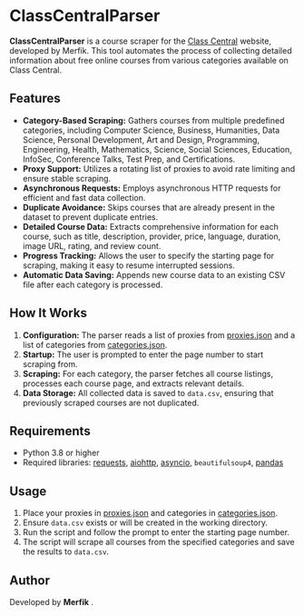 # ClassCentralParser

**ClassCentralParser** is a course scraper for the [Class Central](vscode-file://vscode-app/d:/Programs/VS%20Code/resources/app/out/vs/code/electron-sandbox/workbench/workbench.html) website, developed by Merfik. This tool automates the process of collecting detailed information about free online courses from various categories available on Class Central.

## Features

* **Category-Based Scraping:** Gathers courses from multiple predefined categories, including Computer Science, Business, Humanities, Data Science, Personal Development, Art and Design, Programming, Engineering, Health, Mathematics, Science, Social Sciences, Education, InfoSec, Conference Talks, Test Prep, and Certifications.
* **Proxy Support:** Utilizes a rotating list of proxies to avoid rate limiting and ensure stable scraping.
* **Asynchronous Requests:** Employs asynchronous HTTP requests for efficient and fast data collection.
* **Duplicate Avoidance:** Skips courses that are already present in the dataset to prevent duplicate entries.
* **Detailed Course Data:** Extracts comprehensive information for each course, such as title, description, provider, price, language, duration, image URL, rating, and review count.
* **Progress Tracking:** Allows the user to specify the starting page for scraping, making it easy to resume interrupted sessions.
* **Automatic Data Saving:** Appends new course data to an existing CSV file after each category is processed.

## How It Works

1. **Configuration:** The parser reads a list of proxies from [proxies.json](vscode-file://vscode-app/d:/Programs/VS%20Code/resources/app/out/vs/code/electron-sandbox/workbench/workbench.html) and a list of categories from [categories.json](vscode-file://vscode-app/d:/Programs/VS%20Code/resources/app/out/vs/code/electron-sandbox/workbench/workbench.html).
2. **Startup:** The user is prompted to enter the page number to start scraping from.
3. **Scraping:** For each category, the parser fetches all course listings, processes each course page, and extracts relevant details.
4. **Data Storage:** All collected data is saved to `data.csv`, ensuring that previously scraped courses are not duplicated.

## Requirements

* Python 3.8 or higher
* Required libraries: [requests](vscode-file://vscode-app/d:/Programs/VS%20Code/resources/app/out/vs/code/electron-sandbox/workbench/workbench.html), [aiohttp](vscode-file://vscode-app/d:/Programs/VS%20Code/resources/app/out/vs/code/electron-sandbox/workbench/workbench.html), [asyncio](vscode-file://vscode-app/d:/Programs/VS%20Code/resources/app/out/vs/code/electron-sandbox/workbench/workbench.html), `beautifulsoup4`, [pandas](vscode-file://vscode-app/d:/Programs/VS%20Code/resources/app/out/vs/code/electron-sandbox/workbench/workbench.html)

## Usage

1. Place your proxies in [proxies.json](vscode-file://vscode-app/d:/Programs/VS%20Code/resources/app/out/vs/code/electron-sandbox/workbench/workbench.html) and categories in [categories.json](vscode-file://vscode-app/d:/Programs/VS%20Code/resources/app/out/vs/code/electron-sandbox/workbench/workbench.html).
2. Ensure `data.csv` exists or will be created in the working directory.
3. Run the script and follow the prompt to enter the starting page number.
4. The script will scrape all courses from the specified categories and save the results to `data.csv`.

## Author

Developed by  **Merfik** .
